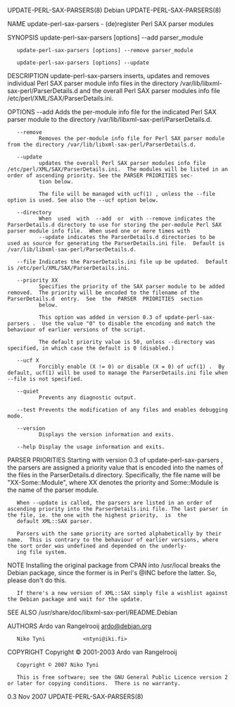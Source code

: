 UPDATE-PERL-SAX-PARSERS(8)                                                                      Debian                                                                      UPDATE-PERL-SAX-PARSERS(8)

NAME
       update-perl-sax-parsers - (de)register Perl SAX parser modules

SYNOPSIS
       update-perl-sax-parsers [options] --add parser_module

       update-perl-sax-parsers [options] --remove parser_module

       update-perl-sax-parsers [options] --update

DESCRIPTION
       update-perl-sax-parsers  inserts,  updates  and  removes individual Perl SAX parser module info files in the directory /var/lib/libxml-sax-perl/ParserDetails.d and the overall Perl SAX parser
       modules info file /etc/perl/XML/SAX/ParserDetails.ini.

OPTIONS
       --add  Adds the per-module info file for the indicated Perl SAX parser module to the directory /var/lib/libxml-sax-perl/ParserDetails.d.

       --remove
              Removes the per-module info file for Perl SAX parser module from the directory /var/lib/libxml-sax-perl/ParserDetails.d.

       --update
              updates the overall Perl SAX parser modules info file /etc/perl/XML/SAX/ParserDetails.ini.  The modules will be listed in an order of ascending priority. See the PARSER PRIORITIES sec‐
              tion below.

              The file will be managed with ucf(1) , unless the --file option is used. See also the --ucf option below.

       --directory
              When  used  with  --add  or  with --remove indicates the ParserDetails.d directory to use for storing the per-module Perl SAX parser module info file.  When used one or more times with
              --update indicates the ParserDetails.d directories to be used as source for generating the ParserDetails.ini file.  Default is /var/lib/libxml-sax-perl/ParserDetails.d.

       --file Indicates the ParserDetails.ini file up be updated.  Default is /etc/perl/XML/SAX/ParserDetails.ini.

       --priority XX
              Specifies the priority of the SAX parser module to be added removed.  The priority will be encoded to the filename of the ParserDetails.d  entry.  See  the  PARSER  PRIORITIES  section
              below.

              This option was added in version 0.3 of update-perl-sax-parsers .  Use the value "0" to disable the encoding and match the behaviour of earlier versions of the script.

              The default priority value is 50, unless --directory was specified, in which case the default is 0 (disabled.)

       --ucf X
              Forcibly enable (X != 0) or disable (X = 0) of ucf(1) .  By default, ucf(1) will be used to manage the ParserDetails.ini file when --file is not specified.

       --quiet
              Prevents any diagnostic output.

       --test Prevents the modification of any files and enables debugging mode.

       --version
              Displays the version information and exits.

       --help Display the usage information and exits.

PARSER PRIORITIES
       Starting  with  version  0.3 of update-perl-sax-parsers , the parsers are assigned a priority value that is encoded into the names of the files in the ParserDetails.d directory. Specifically,
       the file name will be "XX-Some::Module", where XX denotes the priority and Some::Module is the name of the parser module.

       When --update is called, the parsers are listed in an order of ascending priority into the ParserDetails.ini file. The last parser in the file, ie. the one with the highest priority,  is  the
       default XML::SAX parser.

       Parsers with the same priority are sorted alphabetically by their name.  This is contrary to the behaviour of earlier versions, where the sort order was undefined and depended on the underly‐
       ing file system.

NOTE
       Installing the original package from CPAN into /usr/local breaks the Debian package, since the former is in Perl's @INC before the latter.  So, please don't do this.

       If there's a new version of XML::SAX simply file a wishlist against the Debian package and wait for the update.

SEE ALSO
       /usr/share/doc/libxml-sax-perl/README.Debian

AUTHORS
       Ardo van Rangelrooij <ardo@debian.org>

       Niko Tyni            <ntyni@iki.fi>

COPYRIGHT
       Copyright © 2001-2003 Ardo van Rangelrooij

       Copyright © 2007 Niko Tyni

       This is free software; see the GNU General Public Licence version 2 or later for copying conditions.  There is no warranty.

0.3                                                                                            Nov 2007                                                                     UPDATE-PERL-SAX-PARSERS(8)

